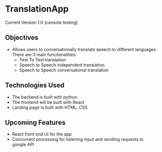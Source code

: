 # TranslationApp
Current Version 1.0 (console testing) 
## Objectives
* Allows users to conversationally translate speech to different languages. There are 3 main functionalities:
  * Text To Text translation
  * Speech to Speech independent translation
  * Speech to Speech conversational translation

## Technologies Used
* The backend is built with python
* The frontend will be built with React
* Landing page is built with HTML, CSS

## Upcoming Features 
* React front end UI for the app
* Concurrent processing for listening input and sending requests to google API

